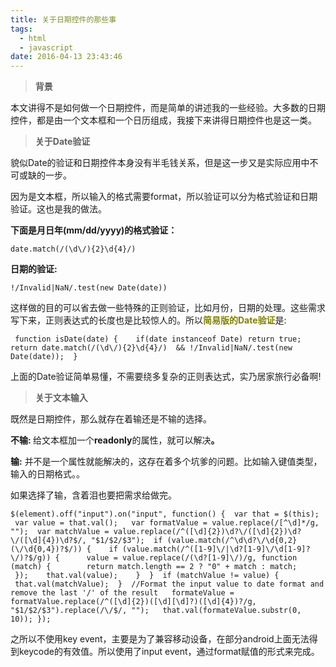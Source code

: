 ```yaml
---
title: 关于日期控件的那些事
tags:
  - html
  - javascript
date: 2016-04-13 23:43:46
---
```


> **背景**

本文讲得不是如何做一个日期控件，而是简单的讲述我的一些经验。大多数的日期控件，都是由一个文本框和一个日历组成，我接下来讲得日期控件也是这一类。<!--more-->

> **关于Date验证**

貌似Date的验证和日期控件本身没有半毛钱关系，但是这一步又是实际应用中不可或缺的一步。

因为是文本框，所以输入的格式需要format，所以验证可以分为格式验证和日期验证。这也是我的做法。

<span style="font-size: 14px; font-weight: bold;">下面是月日年(mm/dd/yyyy)的格式验证：</span>

`
date.match(/(\d\/){2}\d{4}/)
`

<span style="font-size: 14px; font-weight: bold;">日期的验证:</span>

`
!/Invalid|NaN/.test(new Date(date))
`

这样做的目的可以省去做一些特殊的正则验证，比如月份，日期的处理。这些需求写下来，正则表达式的长度也是比较惊人的。所以<span style="color: #808000;">**<span style="font-size: 14px;">简易版的Date验证</span>**</span>是:

` 
function isDate(date) {
    if(date instanceof Date) return true;
    return date.match(/(\d\/){2}\d{4}/) 
      && !/Invalid|NaN/.test(new Date(date)); 
}
`

上面的Date验证简单易懂，不需要绕多复杂的正则表达式，实乃居家旅行必备啊!

> **关于文本输入**

既然是日期控件，那么就存在着输还是不输的选择。

<span style="font-size: 14px; font-weight: bold;">不输: </span><span style="font-size: 14px;">给文本框加一个</span><span style="font-size: 14px; font-weight: bold;">readonly</span><span style="font-size: 14px;">的属性，就可以解决</span><span style="font-size: 14px; font-weight: bold;">。</span>

<span style="font-size: 14px; font-weight: bold;">输:</span><span style="font-size: 14px;"> 并不是一个属性就能解决的，这存在着多个坑爹的问题</span><span style="font-size: 14px;">。比如输入键值类型，输入的日期格式。。</span>

如果选择了输，含着泪也要把需求给做完。

`
$(element).off("input").on("input", function() {
  var that = $(this); 
  var value = that.val(); 
  var formatValue = value.replace(/[^\d]*/g, "");
  var matchValue = value.replace(/^([\d]{2})\d?\/([\d]{2})\d?\/([\d]{4})\d?$/, "$1/$2/$3");
  if (value.match(/^\d\d?\/\d{0,2}(\/\d{0,4})?$/)) {
    if (value.match(/^([1-9]\/|\d?[1-9]\/\d[1-9]?\/)?$/g)) {
      value = value.replace(/(\d?[1-9]\/)/g, function (match) {
        return match.length == 2 ? "0" + match : match;
      });
    that.val(value);
    }
  }
  if (matchValue != value) {
    that.val(matchValue);
  }
  //Format the input value to date format and remove the last '/' of the result
   formateValue = formatValue.replace(/^([\d]{2})([\d][\d]?)([\d]{4})?/g, "$1/$2/$3").replace(/\/$/, "");
   that.val(formateValue.substr(0, 10));
 });
`

之所以不使用key event，主要是为了兼容移动设备，在部分android上面无法得到keycode的有效值。所以使用了input event，通过format赋值的形式来完成。